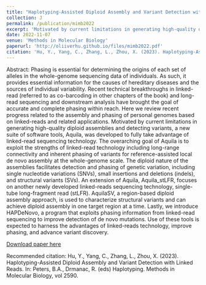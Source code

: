 ```yaml
---
title: "Haplotyping-Assisted Diploid Assembly and Variant Detection with Linked Reads"
collection: J
permalink: /publication/mimb2022
excerpt: 'Motivated by current limitations in generating high-quality diploid assemblies and detecting variants, a new suite of software tools, Aquila, was developed to fully take advantage of linked-read sequencing technology. The overarching goal of Aquila is to exploit the strengths of linked-read technology including long-range connectivity and inherent phasing of variants for reference-assisted local de novo assembly at the whole-genome scale.'
date: 2022-11-07
venue: 'Methods in Molecular Biology'
paperurl: 'http://oliiverhu.github.io/files/mimb2022.pdf'
citation: 'Hu, Y., Yang, C., Zhang, L., Zhou, X. (2023). Haplotyping-Assisted Diploid Assembly and Variant Detection with Linked Reads. In: Peters, B.A., Drmanac, R. (eds) Haplotyping. Methods in Molecular Biology, vol 2590.'
---
```

Abstract: Phasing is essential for determining the origins of each set of alleles in the whole-genome sequencing data of individuals. As such, it provides essential information for the causes of hereditary diseases and the sources of individual variability. Recent technical breakthroughs in linked-read (referred to as co-barcoding in other chapters of the book) and long-read sequencing and downstream analysis have brought the goal of accurate and complete phasing within reach. Here we review recent progress related to the assembly and phasing of personal genomes based on linked-reads and related applications. Motivated by current limitations in generating high-quality diploid assemblies and detecting variants, a new suite of software tools, Aquila, was developed to fully take advantage of linked-read sequencing technology. The overarching goal of Aquila is to exploit the strengths of linked-read technology including long-range connectivity and inherent phasing of variants for reference-assisted local de novo assembly at the whole-genome scale. The diploid nature of the assemblies facilitates detection and phasing of genetic variation, including single nucleotide variations (SNVs), small insertions and deletions (indels), and structural variants (SVs). An extension of Aquila, Aquila_stLFR, focuses on another newly developed linked-reads sequencing technology, single-tube long-fragment read (stLFR). AquilaSV, a region-based diploid assembly approach, is used to characterize structural variants and can achieve diploid assembly in one target region at a time. Lastly, we introduce HAPDeNovo, a program that exploits phasing information from linked-read sequencing to improve detection of de novo mutations. Use of these tools is expected to harness the advantages of linked-reads technology, improve phasing, and advance variant discovery.

[Download paper here](http://oliiverhu.github.io/files/mimb2022.pdf)

Recommended citation: Hu, Y., Yang, C., Zhang, L., Zhou, X. (2023). Haplotyping-Assisted Diploid Assembly and Variant Detection with Linked Reads. In: Peters, B.A., Drmanac, R. (eds) Haplotyping. Methods in Molecular Biology, vol 2590.